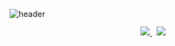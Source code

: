 ![header](https://capsule-render.vercel.app/api?type=venom&height=150&color=0:c2e59c,100:64b3f4&text=Front-end%20Developer&fontAlignY=50&section=header&reversal=false&fontAlign=50&fontSize=45&fontColor=black&animation=twinkling&descAlignY=50&descAlign=50&strokeWidth=1&stroke=64b3f4)

<p align="center">
  <a href="mailto:sskkanji@gmail.com">
    <img src="https://img.shields.io/badge/Gmail-EA4335?style=social&logo=Gmail&logoColor=EA4335"/>
  </a>
  &nbsp
<!-- <a href="https://velog.io/@sokkanji">
      <img src="https://img.shields.io/badge/Velog-20C997?style=social&logo=Velog&logoColor=20C997"/>
  </a>
  &nbsp -->
  <a href="https://hits.seeyoufarm.com">
    <img src="https://hits.seeyoufarm.com/api/count/incr/badge.svg?url=https%3A%2F%2Fgithub.com%2Fsokkanji&count_bg=%23D5D5D5&title_bg=%23D5D5D5&icon=&icon_color=%23D5D5D5&title=hits&edge_flat=false"/>
  </a> 
</p>

